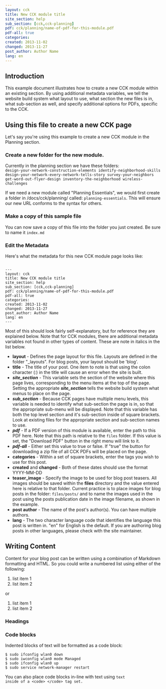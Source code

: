 ```yaml
---
layout: cck
title: New CCK module title
site_section: help
sub_section: [cck,cck-planning]
pdf: cck/planning/name-of-pdf-for-this-module.pdf
pdf-all: true
categories: 
created: 2013-11-02
changed: 2013-11-27
post_author: Author Name
lang: en
---
```

<section id="introduction">
<h2>Introduction</h2>
This example document illustrates how to create a new CCK module within an existing section. By using additional metadata variables, we tell the website build system what layout to use, what section the new files is in, what sub-section as well, and specify additional options for PDFs, specific to the CCK.  

## Using this file to create a new CCK page
Let's say you're using this example to create a new CCK module in the Planning section. 

### Create a new folder for the new module. 

Currently in the planning section we have these folders:
<code>
design-your-network-construction-elements
identify-neighborhood-skills
design-your-network-every-network-tells-story
survey-your-neighbors
get-word-out-flyer-design
inventory-the-neighborhood
wireless-challenges
</code>

If we need a new module called "Planning Essentials", we would first create a folder in /docs/cck/planning/ called: <code>planning-essentials</code>. This will ensure our new URL conforms to the syntax for others.

### Make a copy of this sample file

You can now save a copy of this file into the folder you just created. Be sure to name it <code>index.md</code>

### Edit the Metadata
Here's what the metadata for this new CCK module page looks like:

<code>
---
layout: cck
title: New CCK module title
site_section: help
sub_section: [cck,cck-planning]
pdf: cck/planning/name-of-pdf-for-this-module.pdf
pdf-all: true
categories:
created: 2013-11-02
changed: 2013-11-27
post_author: Author Name
lang: en
---
</code>

Most of this should look fairly self-explanatory, but for reference they are explained below. Note that for CCK modules, there are additional metadata variables not found in other types of content. These are note in italics in the list below.

* <strong>layout</strong> - Defines the page layout for this file. Layouts are defined in the folder "_layouts". For blog posts, your layout should be 'blog'. 
* <strong>title</strong> - The title of your post. One item to note is that using the colon character (:) in the title will cause an error when the site is built.
* <strong><em>site_section</em></strong> - This variable sets the section of the website where this page lives, corresponding to the menu items at the top of the page. Setting the appropriate <strong><em>site_section</em></strong> tells the website build system what menus to place on the page. 
* <strong><em>sub_section</em></strong> - Because CCK pages have multiple menu levels, this variable is needed to identify what sub-section the page is in, so that the appropriate sub-menu will be displayed. Note that this variable has both the top level section and it's sub-section inside of square brackets. Look at existing files for the appropriate section and sub-section names to use.
* <strong><em>pdf</em></strong> - If a PDF version of this module is available, enter the path to this PDF here. Note that this path is relative to the <code>files</code> folder. If this value is set, the "Download PDF" button in the right menu will link to it.
* <strong><em>pdf-all</em></strong> - Either set this value to true or false. If "true" the button for downloading a zip file of all CCK PDFs will be placed on the page.
* <strong>categories</strong> - Within a set of square brackets, enter the tags you wish to use for this post.
* <strong>created</strong> and <strong>changed</strong> - Both of these dates should use the format YYYY-MM-DD 
* <strong>teaser_image</strong> - Specify the image to be used for blog post teasers. All images should be saved within the <strong>files</strong> directory and the value entered here is relative to that folder. Current practice is to place images for blog posts in the folder: <code>files/posts/</code> and to name the images used in the post using the posts publication date in the image filename, as shown in the example.
* <strong>post author</strong> - The name of the post's author(s). You can have multiple authors.
* <strong>lang</strong> - The two character language code that identifies the language this post is written in. "en" for English is the default. If you are authoring blog posts in other languages, please check with the site maintainer.

## Writing Content

Content for your blog post can be written using a combination of Markdown formatting and HTML.  So you could write a numbered list using either of the following:

1. list item 1
2. list item 2

or 

<ol>
  <li>list item 1</li>
  <li>list item 2</li>
</ol>

### Headings

### Code blocks

Indented blocks of text will be formatted as a code block:

	$ sudo ifconfig wlan0 down 
	$ sudo iwconfig wlan0 mode Managed 
	$ sudo ifconfig wlan0 up 
	$ sudo service network-manager restart

You can also place code blocks in-line with text using <code>text inside of a \<code\> \</code\> tag set.</code> 
